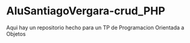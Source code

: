 # AluSantiagoVergara-crud_PHP
Aqui hay un repositorio hecho para un TP de Programacion Orientada a Objetos
